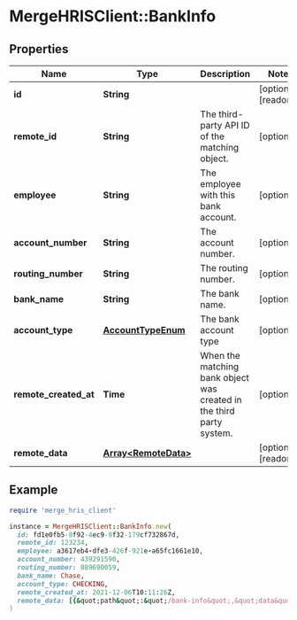 # MergeHRISClient::BankInfo

## Properties

| Name | Type | Description | Notes |
| ---- | ---- | ----------- | ----- |
| **id** | **String** |  | [optional][readonly] |
| **remote_id** | **String** | The third-party API ID of the matching object. | [optional] |
| **employee** | **String** | The employee with this bank account. | [optional] |
| **account_number** | **String** | The account number. | [optional] |
| **routing_number** | **String** | The routing number. | [optional] |
| **bank_name** | **String** | The bank name. | [optional] |
| **account_type** | [**AccountTypeEnum**](AccountTypeEnum.md) | The bank account type | [optional] |
| **remote_created_at** | **Time** | When the matching bank object was created in the third party system. | [optional] |
| **remote_data** | [**Array&lt;RemoteData&gt;**](RemoteData.md) |  | [optional][readonly] |

## Example

```ruby
require 'merge_hris_client'

instance = MergeHRISClient::BankInfo.new(
  id: fd1e0fb5-8f92-4ec9-9f32-179cf732867d,
  remote_id: 123234,
  employee: a3617eb4-dfe3-426f-921e-a65fc1661e10,
  account_number: 439291590,
  routing_number: 089690059,
  bank_name: Chase,
  account_type: CHECKING,
  remote_created_at: 2021-12-06T10:11:26Z,
  remote_data: [{&quot;path&quot;:&quot;/bank-info&quot;,&quot;data&quot;:[&quot;Varies by platform&quot;]}]
)
```

